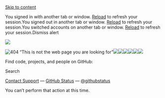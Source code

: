 [Skip to content](https://github.com/RichWangombe/commerce-template-factory#start-of-content)

You signed in with another tab or window. [Reload](https://github.com/RichWangombe/commerce-template-factory) to refresh your session.You signed out in another tab or window. [Reload](https://github.com/RichWangombe/commerce-template-factory) to refresh your session.You switched accounts on another tab or window. [Reload](https://github.com/RichWangombe/commerce-template-factory) to refresh your session.Dismiss alert

![](<Base64-Image-Removed>)

![404 “This is not the web page you are looking for”](<Base64-Image-Removed>)![](<Base64-Image-Removed>)![](<Base64-Image-Removed>)![](<Base64-Image-Removed>)![](<Base64-Image-Removed>)![](<Base64-Image-Removed>)![](<Base64-Image-Removed>)

Find code, projects, and people on GitHub:

Search

[Contact Support](https://support.github.com/?tags=dotcom-404) —
[GitHub Status](https://githubstatus.com/) —
[@githubstatus](https://twitter.com/githubstatus)

You can’t perform that action at this time.